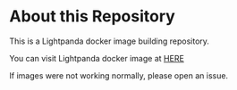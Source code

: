 # About this Repository
This is a Lightpanda docker image building repository.

You can visit Lightpanda docker image at [HERE](https://hub.docker.com/r/wheat0r/lightpanda)

If images were not working normally, please open an issue.
